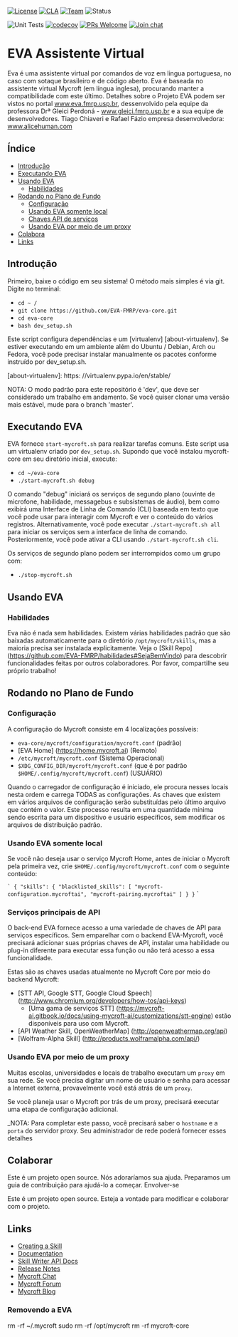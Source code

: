 [![License](https://img.shields.io/badge/License-Apache%202.0-blue.svg)](LICENSE.md) 
[![CLA](https://img.shields.io/badge/CLA%3F-Required-blue.svg)](https://mycroft.ai/cla) 
[![Team](https://img.shields.io/badge/Team-Mycroft_Core-violetblue.svg)](https://github.com/MycroftAI/contributors/blob/master/team/Mycroft%20Core.md) 
![Status](https://img.shields.io/badge/-Production_ready-green.svg)

![Unit Tests](https://github.com/mycroftai/mycroft-core/workflows/Unit%20Tests/badge.svg)
[![codecov](https://codecov.io/gh/MycroftAI/mycroft-core/branch/dev/graph/badge.svg?token=zQzRlkXxAr)](https://codecov.io/gh/MycroftAI/mycroft-core)
[![PRs Welcome](https://img.shields.io/badge/PRs-welcome-brightgreen.svg)](http://makeapullrequest.com)
[![Join chat](https://img.shields.io/badge/Mattermost-join_chat-brightgreen.svg)](https://chat.mycroft.ai)

# EVA Assistente Virtual

Eva é uma assistente virtual por comandos de voz em lingua portuguesa, no caso com sotaque brasileiro
e de código aberto. Eva é baseada no assistente virtual Mycroft (em língua inglesa), procurando manter a compatibilidade com este último.
Detalhes sobre o Projeto EVA podem ser vistos no portal www.eva.fmrp.usp.br, dessenvolvido pela equipe da professora Drª Gleici Perdoná - www.gleici.fmrp.usp.br  e a sua equipe de desenvolvedores. Tiago Chiaveri e Rafael Fázio
empresa desenvolvedora: www.alicehuman.com

## Índice

- [Introdução](#introdução)
- [Executando EVA](#executando-eva)
- [Usando EVA](#usando-eva)
   * [Habilidades](#habilidades)
- [Rodando no Plano de Fundo](#rodando-no-plano-de-fundo)
   * [Configuração](#configuração)
   * [Usando EVA somente local](#usando-eva-somente-local)
   * [Chaves API de serviços](#api-key-services)
   * [Usando EVA por meio de um proxy](#[usando-eva-por-meio-de-um-proxy)
- [Colabora](#colaborar)
- [Links](#links)

## Introdução

Primeiro, baixe o código em seu sistema! O método mais simples é via git.
Digite no terminal:
- `cd ~ /`
- `git clone https://github.com/EVA-FMRP/eva-core.git`
- `cd eva-core`
- `bash dev_setup.sh`


Este script configura dependências e um [virtualenv] [about-virtualenv]. Se estiver executando em um ambiente além do Ubuntu / Debian, Arch ou Fedora, você pode precisar instalar manualmente os pacotes conforme instruído por dev_setup.sh.

[about-virtualenv]: https: //virtualenv.pypa.io/en/stable/

NOTA: O modo padrão para este repositório é 'dev', que deve ser considerado um trabalho em andamento. Se você quiser clonar uma versão mais estável, mude para o branch 'master'.

## Executando EVA

EVA fornece `start-mycroft.sh` para realizar tarefas comuns. Este script usa um virtualenv criado por `dev_setup.sh`. Supondo que você instalou mycroft-core em seu diretório inicial, execute:

- `cd ~/eva-core`
- `./start-mycroft.sh debug`

O comando "debug" iniciará os serviços de segundo plano (ouvinte de microfone, habilidade, messagebus e subsistemas de áudio), bem como exibirá uma Interface de Linha de Comando (CLI) baseada em texto que você pode usar para interagir com Mycroft e ver o conteúdo do vários registros. Alternativamente, você pode executar `./start-mycroft.sh all` para iniciar os serviços sem a interface de linha de comando. Posteriormente, você pode ativar a CLI usando `./start-mycroft.sh cli`.

Os serviços de segundo plano podem ser interrompidos como um grupo com:
- `./stop-mycroft.sh`

## Usando EVA

### Habilidades

Eva não é nada sem habilidades. Existem várias habilidades padrão que são baixadas automaticamente para o diretório `/opt/mycroft/skills`, mas a maioria precisa ser instalada explicitamente. Veja o [Skill Repo] (https://github.com/EVA-FMRP/habilidades#SejaBemVindo) para descobrir funcionalidades feitas por outros colaboradores. Por favor, compartilhe seu próprio trabalho!

## Rodando no Plano de Fundo

### Configuração
A configuração do Mycroft consiste em 4 localizações possíveis:
- `eva-core/mycroft/configuration/mycroft.conf` (padrão)
- [EVA Home] (https://home.mycroft.ai) (Remoto)
- `/etc/mycroft/mycroft.conf` (Sistema Operacional)
- `$XDG_CONFIG_DIR/mycroft/mycroft.conf` (que é por padrão` $HOME/.config/mycroft/mycroft.conf`) (USUÁRIO)

Quando o carregador de configuração é iniciado, ele procura nesses locais nesta ordem e carrega TODAS as configurações. As chaves que existem em vários arquivos de configuração serão substituídas pelo último arquivo que contém o valor. Este processo resulta em uma quantidade mínima sendo escrita para um dispositivo e usuário específicos, sem modificar os arquivos de distribuição padrão.

### Usando EVA somente local

Se você não deseja usar o serviço Mycroft Home, antes de iniciar o Mycroft pela primeira vez, crie `$HOME/.config/mycroft/mycroft.conf` com o seguinte conteúdo:

`` `
{
  "skills": {
    "blacklisted_skills": [
      "mycroft-configuration.mycroftai",
      "mycroft-pairing.mycroftai"
    ]
  }
}
`` `

### Serviços principais de API

O back-end EVA fornece acesso a uma variedade de chaves de API para serviços específicos. Sem emparelhar com o backend EVA-Mycroft, você precisará adicionar suas próprias chaves de API, instalar uma habilidade ou plug-in diferente para executar essa função ou não terá acesso a essa funcionalidade.

Estas são as chaves usadas atualmente no Mycroft Core por meio do backend Mycroft:

- [STT API, Google STT, Google Cloud Speech] (http://www.chromium.org/developers/how-tos/api-keys)
  - [Uma gama de serviços STT] (https://mycroft-ai.gitbook.io/docs/using-mycroft-ai/customizations/stt-engine) estão disponíveis para uso com Mycroft.
- [API Weather Skill, OpenWeatherMap] (http://openweathermap.org/api)
- [Wolfram-Alpha Skill] (http://products.wolframalpha.com/api/)


### Usando EVA por meio de um proxy

Muitas escolas, universidades e locais de trabalho executam um `proxy` em sua rede. Se você precisa digitar um nome de usuário e senha para acessar a Internet externa, provavelmente você está atrás de um `proxy`.

Se você planeja usar o Mycroft por trás de um proxy, precisará executar uma etapa de configuração adicional.

_NOTA: Para completar este passo, você precisará saber o `hostname` e a` porta` do servidor proxy. Seu administrador de rede poderá fornecer esses detalhes

## Colaborar

Este é um projeto open source. Nós adoraríamos sua ajuda. Preparamos um guia de contribuição para ajudá-lo a começar.
Envolver-se

Este é um projeto open source. Esteja a vontade para modificar e colaborar com o projeto.


 ## Links
* [Creating a Skill](https://mycroft-ai.gitbook.io/docs/skill-development/your-first-skill)
* [Documentation](https://docs.mycroft.ai)
* [Skill Writer API Docs](https://mycroft-core.readthedocs.io/en/master/)
* [Release Notes](https://github.com/MycroftAI/mycroft-core/releases)
* [Mycroft Chat](https://chat.mycroft.ai)
* [Mycroft Forum](https://community.mycroft.ai)
* [Mycroft Blog](https://mycroft.ai/blog)

### Removendo a EVA
rm -rf ~/.mycroft
sudo rm -rf /opt/mycroft
rm -rf mycroft-core
